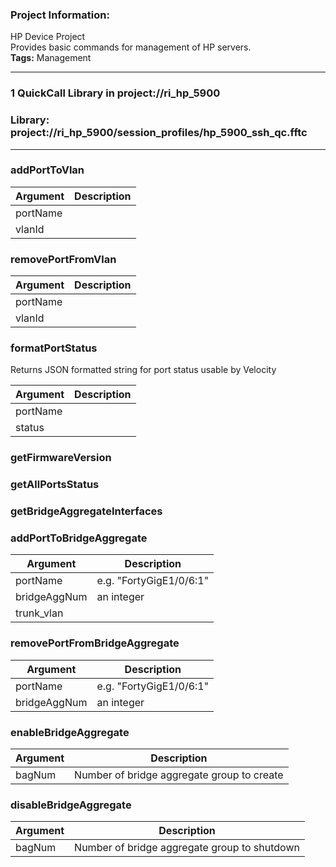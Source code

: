 ### Project Information:
HP Device Project  
Provides basic commands for management of HP servers.  
<b>Tags:</b> Management  
  
___
### 1 QuickCall Library in project://ri_hp_5900
### Library: project://ri_hp_5900/session_profiles/hp_5900_ssh_qc.fftc
___
### addPortToVlan

Argument | Description
------------ | -------------
portName | 
vlanId | 
### removePortFromVlan

Argument | Description
------------ | -------------
portName | 
vlanId | 
### formatPortStatus
Returns JSON formatted string for port status usable by Velocity

Argument | Description
------------ | -------------
portName | 
status | 
### getFirmwareVersion
### getAllPortsStatus
### getBridgeAggregateInterfaces
### addPortToBridgeAggregate

Argument | Description
------------ | -------------
portName | e.g. "FortyGigE1/0/6:1"
bridgeAggNum | an integer
trunk_vlan | 
### removePortFromBridgeAggregate

Argument | Description
------------ | -------------
portName | e.g. "FortyGigE1/0/6:1"
bridgeAggNum | an integer
### enableBridgeAggregate

Argument | Description
------------ | -------------
bagNum | Number of bridge aggregate group to create<br>
### disableBridgeAggregate

Argument | Description
------------ | -------------
bagNum | Number of bridge aggregate group to shutdown<br>
